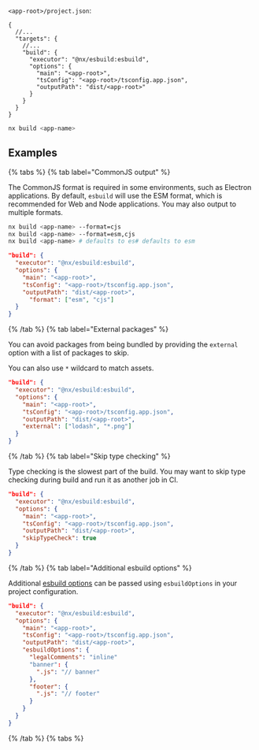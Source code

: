 `<app-root>/project.json`:

```jsonc
{
  //...
  "targets": {
    //...
    "build": {
      "executor": "@nx/esbuild:esbuild",
      "options": {
        "main": "<app-root>",
        "tsConfig": "<app-root>/tsconfig.app.json",
        "outputPath": "dist/<app-root>"
      }
    }
  }
}
```

```bash
nx build <app-name>
```

## Examples

{% tabs %}
{% tab label="CommonJS output" %}

The CommonJS format is required in some environments, such as Electron applications. By default, `esbuild` will use the ESM format, which is recommended for Web and Node applications. You may also output to multiple formats.

```bash
nx build <app-name> --format=cjs
nx build <app-name> --format=esm,cjs
nx build <app-name> # defaults to es# defaults to esm
```

```json
"build": {
  "executor": "@nx/esbuild:esbuild",
  "options": {
    "main": "<app-root>",
    "tsConfig": "<app-root>/tsconfig.app.json",
    "outputPath": "dist/<app-root>",
      "format": ["esm", "cjs"]
  }
}
```

{% /tab %}
{% tab label="External packages" %}

You can avoid packages from being bundled by providing the `external` option with a list of packages to skip.

You can also use `*` wildcard to match assets.

```json
"build": {
  "executor": "@nx/esbuild:esbuild",
  "options": {
    "main": "<app-root>",
    "tsConfig": "<app-root>/tsconfig.app.json",
    "outputPath": "dist/<app-root>",
    "external": ["lodash", "*.png"]
  }
}
```

{% /tab %}
{% tab label="Skip type checking" %}

Type checking is the slowest part of the build. You may want to skip type checking during build and run it as another job in CI.

```json
"build": {
  "executor": "@nx/esbuild:esbuild",
  "options": {
    "main": "<app-root>",
    "tsConfig": "<app-root>/tsconfig.app.json",
    "outputPath": "dist/<app-root>",
    "skipTypeCheck": true
  }
}
```

{% /tab %}
{% tab label="Additional esbuild options" %}

Additional [esbuild options](https://esbuild.github.io/api/) can be passed using `esbuildOptions` in your project configuration.

```json
"build": {
  "executor": "@nx/esbuild:esbuild",
  "options": {
    "main": "<app-root>",
    "tsConfig": "<app-root>/tsconfig.app.json",
    "outputPath": "dist/<app-root>",
    "esbuildOptions": {
      "legalComments": "inline"
      "banner": {
        ".js": "// banner"
      },
      "footer": {
        ".js": "// footer"
      }
    }
  }
}
```

{% /tab %}
{% tabs %}
